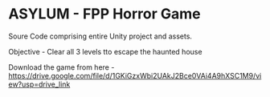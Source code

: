# ASYLUM - FPP Horror Game
Soure Code comprising entire Unity project and assets.

Objective - Clear all 3 levels tto escape the haunted house

Download the game from here - https://drive.google.com/file/d/1GKiGzxWbi2UAkJ2Bce0VAi4A9hXSC1M9/view?usp=drive_link

